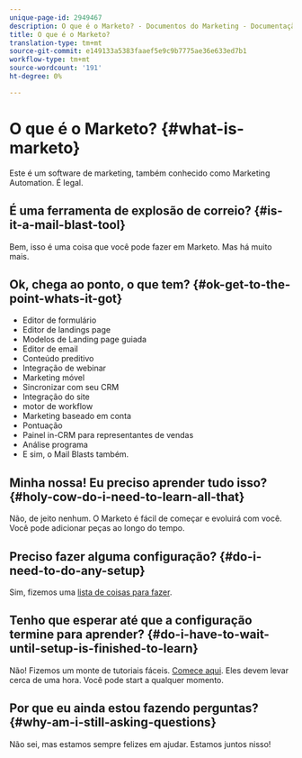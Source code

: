 ```yaml
---
unique-page-id: 2949467
description: O que é o Marketo? - Documentos do Marketing - Documentação do produto
title: O que é o Marketo?
translation-type: tm+mt
source-git-commit: e149133a5383faaef5e9c9b7775ae36e633ed7b1
workflow-type: tm+mt
source-wordcount: '191'
ht-degree: 0%

---
```



# O que é o Marketo? {#what-is-marketo}

Este é um software de marketing, também conhecido como Marketing Automation. É legal.

## É uma ferramenta de explosão de correio? {#is-it-a-mail-blast-tool}

Bem, isso é uma coisa que você pode fazer em Marketo. Mas há muito mais.

## Ok, chega ao ponto, o que tem? {#ok-get-to-the-point-whats-it-got}

* Editor de formulário
* Editor de landings page
* Modelos de Landing page guiada
* Editor de email
* Conteúdo preditivo
* Integração de webinar
* Marketing móvel
* Sincronizar com seu CRM
* Integração do site
* motor de workflow
* Marketing baseado em conta
* Pontuação
* Painel in-CRM para representantes de vendas
* Análise programa
* E sim, o Mail Blasts também.

## Minha nossa! Eu preciso aprender tudo isso? {#holy-cow-do-i-need-to-learn-all-that}

Não, de jeito nenhum. O Marketo é fácil de começar e evoluirá com você. Você pode adicionar peças ao longo do tempo.

## Preciso fazer alguma configuração? {#do-i-need-to-do-any-setup}

Sim, fizemos uma [lista de coisas para fazer](/help/marketo/getting-started/setup-steps/setup-checklist.md).

## Tenho que esperar até que a configuração termine para aprender? {#do-i-have-to-wait-until-setup-is-finished-to-learn}

Não! Fizemos um monte de tutoriais fáceis. [Comece aqui](/help/marketo/getting-started/quick-wins/get-set-up-and-add-a-person.md). Eles devem levar cerca de uma hora. Você pode start a qualquer momento.

## Por que eu ainda estou fazendo perguntas? {#why-am-i-still-asking-questions}

Não sei, mas estamos sempre felizes em ajudar. Estamos juntos nisso!
